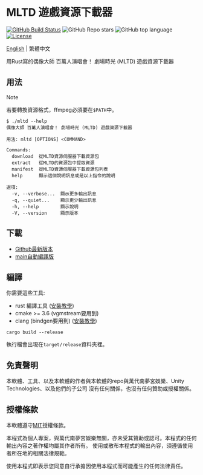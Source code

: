 # MLTD 遊戲資源下載器

[![GitHub Build Status](https://img.shields.io/github/actions/workflow/status/nicks96432/mltd-asset-downloader/build.yaml)][build status]
![GitHub Repo stars](https://img.shields.io/github/stars/nicks96432/mltd-asset-downloader)
![GitHub top language](https://img.shields.io/github/languages/top/nicks96432/mltd-asset-downloader)
[![License](https://img.shields.io/github/license/nicks96432/mltd-asset-downloader)](LICENSE)

[English](README.md) | 繁體中文

用Rust寫的偶像大師 百萬人演唱會！ 劇場時光 (MLTD) 遊戲資源下載器

## 用法

> [!NOTE]
> 若要轉換資源格式，ffmpeg必須要在`$PATH`中。

```console
$ ./mltd --help
偶像大師 百萬人演唱會！ 劇場時光 (MLTD) 遊戲資源下載器

用法: mltd [OPTIONS] <COMMAND>

Commands:
  download  從MLTD資源伺服器下載資源包
  extract   從MLTD的資源包中提取資源
  manifest  從MLTD資源伺服器下載資源包列表
  help      顯示這個說明訊息或是以上指令的說明

選項:
  -v, --verbose...  顯示更多輸出訊息
  -q, --quiet...    顯示更少輸出訊息
  -h, --help        顯示說明
  -V, --version     顯示版本
```

## 下載

* [Github最新版本](https://github.com/nicks96432/mltd-asset-downloader/releases/latest)
* [main自動編譯版](https://nightly.link/nicks96432/mltd-asset-downloader/workflows/build.yaml/main)

## 編譯

你需要這些工具:

* rust 編譯工具 ([安裝教學](https://www.rust-lang.org/tools/install))
* cmake >= 3.6 (vgmstream要用到)
* clang (bindgen要用到) ([安裝教學](https://rust-lang.github.io/rust-bindgen/requirements.html))

```shell
cargo build --release
```

執行檔會出現在`target/release`資料夾裡。

## 免責聲明

本軟體、工具、以及本軟體的作者與本軟體的repo與萬代南夢宮娛樂、Unity Technologies、以及他們的子公司
沒有任何關係，也沒有任何贊助或授權關係。

## 授權條款

本軟體遵守[MIT](LICENSE)授權條款。

本程式為個人專案，與萬代南夢宮娛樂無關，亦未受其贊助或認可。本程式的任何輸出內容之著作權均屬其作者所有。
使用或散布本程式的輸出內容，須遵循使用者所在地的相關法律規範。

使用本程式即表示您同意自行承擔因使用本程式而可能產生的任何法律責任。

[build status]: https://github.com/nicks96432/mltd-asset-downloader/actions/workflows/build.yaml
